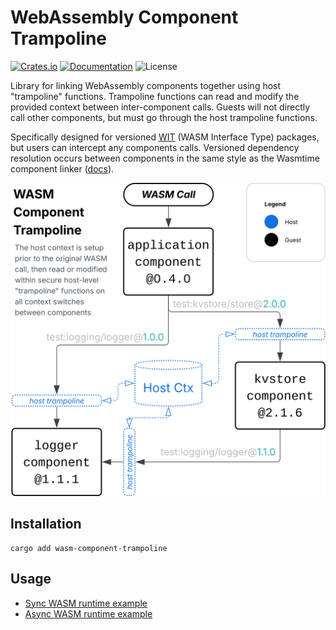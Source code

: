 # WebAssembly Component Trampoline

[![Crates.io](https://img.shields.io/crates/v/wasm-component-trampoline.svg)](https://crates.io/crates/wasm-component-trampoline)
[![Documentation](https://docs.rs/wasm-component-trampoline/badge.svg)](https://docs.rs/wasm-component-trampoline)
![License](https://img.shields.io/crates/l/wasm-component-trampoline.svg)

Library for linking WebAssembly components together using host "trampoline" functions.
Trampoline functions can read and modify the provided context between inter-component calls.
Guests will not directly call other components, but must go through the host trampoline functions.

Specifically designed for versioned [WIT](https://component-model.bytecodealliance.org/design/wit.html)
(WASM Interface Type) packages, but users can intercept any components calls.
Versioned dependency resolution occurs between components in the same style as the Wasmtime component linker
([docs](https://docs.wasmtime.dev/api/wasmtime/component/struct.Linker.html#names-and-semver)).

![Trampoline Example Diagram](https://raw.githubusercontent.com/andyl-technologies/wasm-component-trampoline/refs/heads/master/docs/images/example_diagram.svg)

## Installation

```shell
cargo add wasm-component-trampoline
```

## Usage

- [Sync WASM runtime example](https://github.com/andyl-technologies/wasm-component-trampoline/blob/master/tests/runner/src/bin/runner.rs)
- [Async WASM runtime example](https://github.com/andyl-technologies/wasm-component-trampoline/blob/master/tests/runner/src/bin/async-runner.rs)
